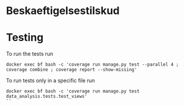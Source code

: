 # Beskaeftigelsestilskud

# Testing
To run the tests run
```
docker exec bf bash -c 'coverage run manage.py test --parallel 4 ; coverage combine ; coverage report --show-missing'
```

To run tests only in a specific file run
```
docker exec bf bash -c 'coverage run manage.py test data_analysis.tests.test_views'
``
